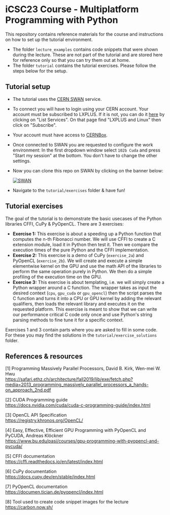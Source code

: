# iCSC23 Course - Multiplatform Programming with Python

This repository contains reference materials for the course and instructions on how to set up the tutorial environment. </br>
- The folder `lecture_examples` contains code snippets that were shown during the lecture. These are not part of the tutorial and are stored here for reference only so that you can try them out at home.
- The folder `tutorial` contains the tutorial exercises. Please follow the steps below for the setup.

## Tutorial setup

- The tutorial uses the [CERN SWAN](https://swan-k8s.cern.ch/hub/spawn) service.
- To connect you will have to login using your CERN account. Your account must be subscribed to LXPLUS. If it is not, you can do it [here](https://resources.web.cern.ch/resources/) by clicking on "List Services". On that page find "LXPLUS and Linux" then click on "Subscribe". 
- Your account must have access to [CERNBox](https://cernbox.cern.ch/).
- Once connected to SWAN you are requested to configure the work environment: In the first dropdown window select `102b Cuda` and press "Start my session"
 at the bottom. You don't have to change the other settings.
- Now you can clone this repo on SWAN by clicking on the banner below:

    [![SWAN](https://swan.web.cern.ch/sites/swan.web.cern.ch/files/pictures/open_in_swan.svg)](https://swan-k8s.cern.ch/user-redirect/download?projurl=https%3A%2F%2Fgithub.com%2Fpkicsiny%2Ficsc23_course.git)

- Navigate to the `tutorial/exercises` folder & have fun!
 
## Tutorial exercises

The goal of the tutorial is to demonstrate the basic usecases of the Python libraries CFFI, CuPy & PyOpenCL. There are 3 exercises:
- __Exercise 1:__ This exercise is about a speeding up a Python function that computes the n-th Fibonacci number. We will use CFFI to create a C extension module, load it in Python then test it. Then we compare the execution times of the pure Python and the CFFI implementation.
- __Exercise 2:__ This exercise is a demo of CuPy (`exercise_2a`) and PyOpenCL (`exercise_2b`). We will create and execute a simple elementwise kernel on the GPU and use the math API of the libraries to perform the same operation purely in Python. We then do a simple profiling of the execution time on the GPU.
- __Exercise 3:__ This exercise is about templating, i.e. we will simply create a Python wrapper around a C function. The wrapper takes as input the desired context (`cpu`, `gpu_cuda` or `gpu_opencl`) then the script parses the C function and turns it into a CPU or GPU kernel by adding the relevant qualifiers, then loads the relevant library and executes it on the requested platform. This exercise is meant to show that we can write our performance critical C code only once and use Python's string parsing methods to fine tune it for a specific context.

Exercises 1 and 3 contain parts where you are asked to fill in some code. For these you may find the solutions in the `tutorial/exercise_solutions` folder.
## References & resources

[1] Programming Massively Parallel Processors, David B. Kirk, Wen-mei W. Hwu </br>
https://safari.ethz.ch/architecture/fall2019/lib/exe/fetch.php?media=2013_programming_massively_parallel_processors_a_hands-on_approach_2nd.pdf

[2] CUDA Programming guide </br> 
https://docs.nvidia.com/cuda/cuda-c-programming-guide/index.html

[3] OpenCL API Specification </br> 
https://registry.khronos.org/OpenCL/

[4] Easy, Effective, Efficient GPU Programming with PyOpenCL and PyCUDA, Andreas Klöckner </br> 
https://www.bu.edu/pasi/courses/gpu-programming-with-pyopencl-and-pycuda/

[5] CFFI documentation </br> 
https://cffi.readthedocs.io/en/latest/index.html

[6] CuPy documentation </br> 
https://docs.cupy.dev/en/stable/index.html

[7] PyOpenCL documentation </br> 
https://documen.tician.de/pyopencl/index.html

[8] Tool used to create code snippet images for the lecture </br>
https://carbon.now.sh/
